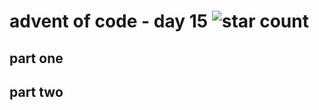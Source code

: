 # advent of code - day 15 ![star count](https://img.shields.io/badge/Stars-0%2F2-red)

## part one

## part two
